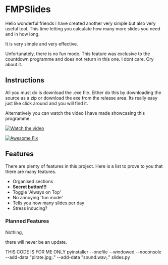 # FMPSlides

Hello wonderful friends i have created another very simple but also very useful tool. This time letting you calculate how many more slides you need and in how long. 

It is very simple and very effective.

Unfortunately, there is no fun mode.
This feature was exclusive to the countdown programme and does not return in this one. I dont care. Cry about it.

## Instructions
All you must do is download the .exe file. Either do this by downloading the source as a zip or download the exe from the release area. Its really easy just like click around and you will find it.

Alternatively you can watch the video I have made showcasing this programme: 

[![Watch the video](https://img.youtube.com/vi/oEP5_Q29k14/hqdefault.jpg)](https://www.youtube.com/watch?v=oEP5_Q29k14)

[![Awesome Fix]()](https://www.youtube.com/watch?v=etwIiLHbGbo)

## Features

There are plenty of features in this project. Here is a list to prove to you that there are many features.

- Organised sections
- **Secret button!!!**
- Toggle 'Always on Top'
- No annoying 'fun mode'
- Tells you how many slides per day
- Stress inducing?
  
### Planned Features

Nothing,

there will never be an update.



THIS CODE IS FOR ME ONLY
pyinstaller --onefile --windowed --noconsole --add-data "pirate.jpg;." --add-data "sound.wav;." slides.py
